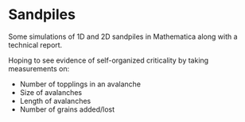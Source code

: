 # Sandpiles
Some simulations of 1D and 2D sandpiles in Mathematica along with a technical report. 

Hoping to see evidence of self-organized criticality by taking measurements on:
- Number of topplings in an avalanche
- Size of avalanches
- Length of avalanches
- Number of grains added/lost
